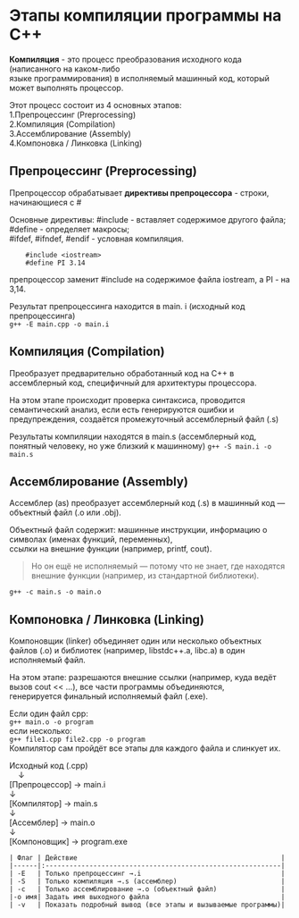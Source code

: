 # Этапы компиляции программы на С++

**Компиляция** - это процесс преобразования исходного кода (написанного на каком-либо    
языке программирования) в исполняемый машинный код, который может выполнять процессор.

Этот процесс состоит из 4 основных этапов:  
1.Препроцессинг (Preprocessing)  
2.Компиляция (Compilation)  
3.Ассемблирование (Assembly)  
4.Компоновка / Линковка (Linking)  

## Препроцессинг (Preprocessing)

Препроцессор обрабатывает **директивы препроцессора** - строки, начинающиеся с \#  

Основные директивы: \#include - вставляет содержимое другого файла; \#define - определяет макросы;  
\#ifdef, \#ifndef, \#endif - условная компиляция.

```С++
    #include <iostream>
    #define PI 3.14
```

препроцессор заменит \#include <iostream> на содержимое файла iostream, а PI - на 3,14.  

Результат препроцессинга находится в main. i (исходный код препроцессинга)  
`
g++ -E main.cpp -o main.i
`

## Компиляция (Compilation)

Преобразует предварительно обработанный код на С++ в ассемблерный код, специфичный для архитектуры процессора.

На этом этапе происходит проверка синтаксиса, проводится семантический анализ, если есть генерируются ошибки и  
предупреждения, создаётся промежуточный ассемблерный файл (.s)

Результаты компиляции находятся в main.s (ассемблерный код, понятный человеку, но уже близкий к машинному)
`
g++ -S main.i -o main.s
`

## Ассемблирование (Assembly)

Ассемблер (as) преобразует ассемблерный код (.s) в машинный код — объектный файл (.o или .obj).

Объектный файл содержит: машинные инструкции, информацию о символах (именах функций, переменных),  
ссылки на внешние функции (например, printf, cout).

> Но он ещё не исполняемый — потому что не знает, где находятся внешние функции (например, из стандартной библиотеки).

`
g++ -c main.s -o main.o
`

## Компоновка / Линковка (Linking)

Компоновщик (linker) объединяет один или несколько объектных файлов (.o) и библиотек (например, libstdc++.a, libc.a) в один  
исполняемый файл.

На этом этапе: разрешаются внешние ссылки (например, куда ведёт вызов cout << ...), все части программы объединяются,  
генерируется финальный исполняемый файл (.exe).

Если один файл cpp:  
`
g++ main.o -o program
`  
если несколько:  
`
g++ file1.cpp file2.cpp -o program
`  
Компилятор сам пройдёт все этапы для каждого файла и слинкует их.


Исходный код (.cpp)  
&nbsp;&nbsp;&nbsp; ↓  
   [Препроцессор] → main.i  
         ↓  
   [Компилятор] → main.s  
         ↓  
    [Ассемблер]   → main.o  
         ↓  
   [Компоновщик]  → program.exe  

    | Флаг | Действие                                                   |
    |------|:-----------------------------------------------------------|
    | -E   | Только препроцессинг →.i                                   |      
    | -S   | Только компиляция →.s (ассемблер)                          | 
    | -c   | Только ассемблирование →.o (объектный файл)                | 
    |-o имя| Задать имя выходного файла                                 |
    | -v   | Показать подробный вывод (все этапы и вызываемые программы)|
    
